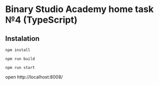 # Binary Studio Academy home task №4 (TypeScript)

## Instalation

`npm install`

`npm run build`

`npm run start`

open http://localhost:8008/
